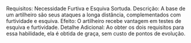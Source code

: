 Requisitos: Necessidade Furtiva e Esquiva Sortuda.
Descrição: A base de um artilheiro são seus ataques a longa distância, complementados com furtividade e esquiva.
Efeito: O artilheiro recebe vantagem em testes de esquiva e furtividade.
Detalhe Adicional: Ao obter os dois requisitos para essa habilidade, ela é obtida de graça, sem custo de pontos de evolução.